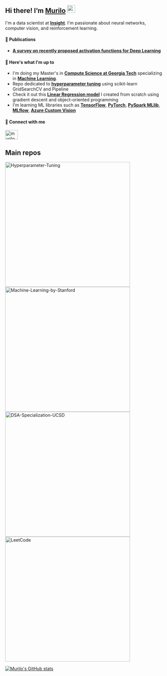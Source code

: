 ## Hi there! I’m [Murilo](https://www.linkedin.com/in/murilo-gustineli/) <img src="https://media.giphy.com/media/hvRJCLFzcasrR4ia7z/giphy.gif" width="25">
I'm a data scientist at [**Insight**](https://www.insight.com/en_US/what-we-do/expertise/data-and-ai.html). I'm passionate about neural networks, computer vision, and reinforcement learning.

#### 📝 Publications
- [**A survey on recently proposed activation functions for Deep Learning**](https://arxiv.org/abs/2204.02921)

#### 👀 Here's what I'm up to
- I'm doing my Master's in [**Compute Science at Georgia Tech**](https://omscs.gatech.edu/) specializing in [**Machine Learning**](https://omscs.gatech.edu/specialization-machine-learning). 
- Repo dedicated to [**hyperparameter tuning**](https://github.com/murilogustineli/hyper-tuning) using scikit-learn GridSearchCV and Pipeline
- Check it out this [**Linear Regression model**](https://github.com/murilogustineli/Machine-Learning/blob/main/1.Linear-Regression%26Gradient-Descent/LinearRegression.ipynb) I created from scratch using gradient descent and object-oriented programming
- I'm learning ML libraries such as [**TensorFlow**](https://www.tensorflow.org/), [**PyTorch**](https://pytorch.org/), [**PySpark MLlib**](https://spark.apache.org/docs/2.0.0/api/python/pyspark.mllib.html), [**MLflow**](https://mlflow.org/), [**Azure Custom Vision**](https://azure.microsoft.com/en-us/services/cognitive-services/custom-vision-service/#overview)

#### 🔗 Connect with me
<a href="https://www.linkedin.com/in/murilo-gustineli/" target="blank"><img align="center" src="https://raw.githubusercontent.com/rahuldkjain/github-profile-readme-generator/master/src/images/icons/Social/linked-in-alt.svg" alt="murilogustineli" height="30" width="40" /></a>

<!--
[<img src="https://res.cloudinary.com/importdata/image/upload/v1595012354/linkedin_t9qiwy.png" alt="drawing" width="100"/> &nbsp;&nbsp;&nbsp;&nbsp;](https://www.linkedin.com/in/murilo-gustineli/)
-->

## Main repos
<!-- add comment here -->
<p align="left">
  <a href="https://github.com/murilogustineli/hyper-tuning"><img width="400" src="https://github-readme-stats.vercel.app/api/pin/?username=murilogustineli&repo=hyper-tuning&theme=radical&hide_border=true&show_icons=false" alt="Hyperparameter-Tuning"></a>
  <a href="https://github.com/murilogustineli/Machine-Learning-by-Stanford"><img width="400" src="https://github-readme-stats.vercel.app/api/pin/?username=murilogustineli&repo=Machine-Learning-by-Stanford&theme=radical&hide_border=true&show_icons=false" alt="Machine-Learning-by-Stanford"></a>
  <a href="https://github.com/murilogustineli/DSA-Specialization-UCSD"><img width="400" src="https://github-readme-stats.vercel.app/api/pin/?username=murilogustineli&repo=DSA-Specialization-UCSD&theme=radical&hide_border=true&show_icons=false" alt="DSA-Specialization-UCSD"></a>
  <a href="https://github.com/murilogustineli/LeetCode"><img width="400" src="https://github-readme-stats.vercel.app/api/pin/?username=murilogustineli&repo=LeetCode&theme=radical&hide_border=true&show_icons=false" alt="LeetCode"></a>


[![Murilo's GitHub stats](https://github-readme-stats.vercel.app/api?username=murilogustineli&theme=radical)](https://github.com/murilogustineli/github-readme-stats)

<!---
murilogustineli/murilogustineli is a ✨ special ✨ repository because its `README.md` (this file) appears on your GitHub profile.
You can click the Preview link to take a look at your changes.
- 💞️ I’m looking for an opportunity to use my logical and technical skills to help businesses make better data-driven decisions and support them with all their data needs
- 📫 Connect with me on [LinkedIn](https://www.linkedin.com/in/murilo-gustineli/)
--->

 
